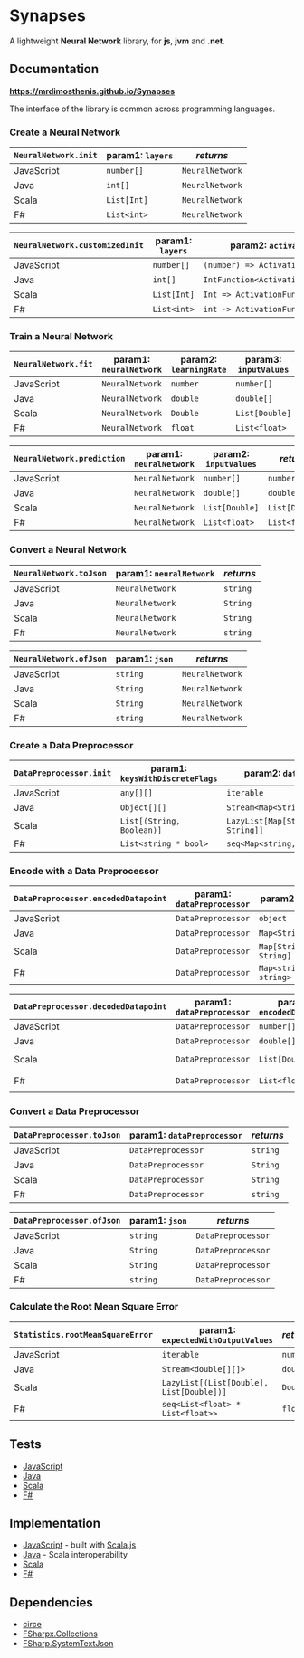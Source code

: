 # Synapses

A lightweight **Neural Network** library, for **js**, **jvm** and **.net**.

## Documentation

**https://mrdimosthenis.github.io/Synapses**

The interface of the library is common across programming languages.

### Create a Neural Network

`NeuralNetwork.init` | param1: `layers` | _returns_
---                  | ---              | ---
JavaScript           | `number[]`       | `NeuralNetwork`
Java                 | `int[]`          | `NeuralNetwork`
Scala                | `List[Int]`      | `NeuralNetwork`
F#                   | `List<int>`      | `NeuralNetwork`

`NeuralNetwork.customizedInit` | param1: `layers` | param2: `activationF`             | param3: `weightInitF` | _returns_
---                            | ---              | ---                               | ---                   | ---
JavaScript                     | `number[]`       | `(number) => ActivationFunction`  | `(number) => number`  | `NeuralNetwork`
Java                           | `int[]`          | `IntFunction<ActivationFunction>` | `IntFunction<Double>` | `NeuralNetwork`
Scala                          | `List[Int]`      | `Int => ActivationFunction`       | `Int => Double`       | `NeuralNetwork`
F#                             | `List<int>`      | `int -> ActivationFunction`       | `int -> float`        | `NeuralNetwork`

### Train a Neural Network

`NeuralNetwork.fit` | param1: `neuralNetwork` | param2: `learningRate` | param3: `inputValues` | param4: `expectedOutput` | _returns_
---                 | ---                     | ---                    | ---                   | ---                      | ---
JavaScript          | `NeuralNetwork`         | `number`               | `number[]`            | `number[]`               | `NeuralNetwork`
Java                | `NeuralNetwork`         | `double`               | `double[]`            | `double[]`               | `NeuralNetwork`
Scala               | `NeuralNetwork`         | `Double`               | `List[Double]`        | `List[Double]`           | `NeuralNetwork`
F#                  | `NeuralNetwork`         | `float`                | `List<float>`         | `List<float>`            | `NeuralNetwork`


`NeuralNetwork.prediction` | param1: `neuralNetwork` | param2: `inputValues` | _returns_
---                        | ---                     | ---                   | ---
JavaScript                 | `NeuralNetwork`         | `number[]`            | `number[]`
Java                       | `NeuralNetwork`         | `double[]`            | `double[]`
Scala                      | `NeuralNetwork`         | `List[Double]`        | `List[Double]`
F#                         | `NeuralNetwork`         | `List<float>`         | `List<float>`

### Convert a Neural Network

`NeuralNetwork.toJson` | param1: `neuralNetwork` | _returns_
---                    | ---                     | ---
JavaScript             | `NeuralNetwork`         | `string`
Java                   | `NeuralNetwork`         | `String`
Scala                  | `NeuralNetwork`         | `String`
F#                     | `NeuralNetwork`         | `string`

`NeuralNetwork.ofJson` | param1: `json` | _returns_
---                    | ---            | ---
JavaScript             | `string`       | `NeuralNetwork`
Java                   | `String`       | `NeuralNetwork`
Scala                  | `String`       | `NeuralNetwork`
F#                     | `string`       | `NeuralNetwork`

### Create a Data Preprocessor

`DataPreprocessor.init` | param1: `keysWithDiscreteFlags` | param2: `datapoints`            | _returns_
---                     | ---                             | ---                             | ---
JavaScript              | `any[][]`                       | `iterable`                      | `DataPreprocessor`
Java                    | `Object[][]`                    | `Stream<Map<String,String>>`    | `DataPreprocessor`
Scala                   | `List[(String, Boolean)]`       | `LazyList[Map[String, String]]` | `DataPreprocessor`
F#                      | `List<string * bool>`           | `seq<Map<string, string>>`      | `DataPreprocessor`

### Encode with a Data Preprocessor

`DataPreprocessor.encodedDatapoint` | param1: `dataPreprocessor` | param2: `datapoint`   | _returns_
---                                 | ---                        | ---                   | ---
JavaScript                          | `DataPreprocessor`         | `object`              | `number[]`
Java                                | `DataPreprocessor`         | `Map<String,String>`  | `double[]`
Scala                               | `DataPreprocessor`         | `Map[String, String]` | `List[Double]`
F#                                  | `DataPreprocessor`         | `Map<string, string>` | `List<float>`

`DataPreprocessor.decodedDatapoint` | param1: `dataPreprocessor` | param2: `encodedDatapoint` | _returns_
---                                 | ---                        | ---                        | ---
JavaScript                          | `DataPreprocessor`         | `number[]`                 | `object`
Java                                | `DataPreprocessor`         | `double[]`                 | `Map<String,String>`
Scala                               | `DataPreprocessor`         | `List[Double]`             | `Map[String, String]`
F#                                  | `DataPreprocessor`         | `List<float>`              | `Map<string, string>`

### Convert a Data Preprocessor

`DataPreprocessor.toJson` | param1: `dataPreprocessor` | _returns_
---                       | ---                     | ---
JavaScript                | `DataPreprocessor`         | `string`
Java                      | `DataPreprocessor`         | `String`
Scala                     | `DataPreprocessor`         | `String`
F#                        | `DataPreprocessor`         | `string`

`DataPreprocessor.ofJson` | param1: `json` | _returns_
---                       | ---            | ---
JavaScript                | `string`       | `DataPreprocessor`
Java                      | `String`       | `DataPreprocessor`
Scala                     | `String`       | `DataPreprocessor`
F#                        | `string`       | `DataPreprocessor`

### Calculate the Root Mean Square Error

`Statistics.rootMeanSquareError` | param1: `expectedWithOutputValues`       | _returns_
---                              | ---                                      | ---
JavaScript                       | `iterable`                               | `number`
Java                             | `Stream<double[][]>`                     | `double`
Scala                            | `LazyList[(List[Double], List[Double])]` | `Double`
F#                               | `seq<List<float> * List<float>>`         | `float`

## Tests

* [JavaScript](test-projects%2FJavaScriptTest%2Ftest)
* [Java](test-projects%2FJavaTest%2Fsrc%2Ftest%2Fjava)
* [Scala](test-projects%2FScalaTest%2Fsrc%2Ftest%2Fscala)
* [F#](test-projects%2FF%23Test)

## Implementation

* [JavaScript](ScalaJS%2Fsrc%2Fmain%2Fscala%2Fsynapses%2FLibrary.scala) - built with [Scala.js](https://www.scala-js.org/)
* [Java](Scala%2Fsrc%2Fmain%2Fjava%2Fsynapses%2Fjvm%2Flibrary) - Scala interoperability
* [Scala](Scala%2Fsrc%2Fmain%2Fscala%2Fsynapses%2Fmodel)
* [F#](F%23%2FModel)

## Dependencies

* [circe](https://github.com/circe/circe)
* [FSharpx.Collections](https://github.com/fsprojects/FSharpx.Collections)
* [FSharp.SystemTextJson](https://github.com/Tarmil/FSharp.SystemTextJson)
